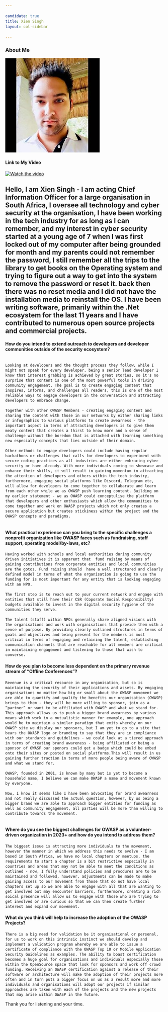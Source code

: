 ```yaml
---

candidate: true
title: Xien Singh
layout: col-sidebar

---
```


### About Me
![Xien Singh](/assets/images/xien_singh_photo.jpg)


#### Link to My Video
[![Watch the video](https://i.imgur.com/vKb2F1B.png)]([https://youtu.be/vt5fpE0bzSY](https://www.youtube.com/embed/rrGz6m5lAaM))

Hello, I am Xien Singh - I am acting Chief Information Officer for a large organisation in South Africa, I oversee all technology and cyber security at the organisation, I have been working in the tech industry for as long as I can remember, and my interest in cyber security started at a young age of 7 when I was first locked out of my computer after being grounded for month and my parents could not remember the password, I still remember all the trips to the library to get books on the Operating system and trying to figure out a way to get into the system to remove the password or reset it. back then there was no reset media and I did not have the installation media to reinstall the OS. I have been writing software, primarily within the .Net ecosystem for the last 11 years and I have contributed to numerous open source projects and commercial projects.
--- 

#### How do you intend to extend outreach to developers and developer communities outside of the security ecosystem?

```

Looking at developers and the thought process they follow, while I might not speak for every developer, being a senior lead developer I know that interest grabbing is achieved by great stories, so it's no surprise that content is one of the most powerful tools in driving community engagement. The goal is to create engaging content that inspires, informs, and challenges all readers, this is one of the most reliable ways to engage developers in the conversation and attracting developers to embrace change.

Together with other OWASP Members - creating engaging content and sharing the content with those in our networks by either sharing links or infographics to various platforms to create awearness - the important aspect in terms of attracting developers is to give them meaty content that creates a thirst to know more and a sense of challenge without the boredom that is attached with learning something new especially concepts that lies outside of their domain.

Other methods to engage developers could include having regular hackathons or challenges that calls for developers to experiment with secure coding practices as all industries are either embracing cyber security or have already. With more individuals coming to showcase and enhance their skills, it will result in gaining momentum in attracting the attention of developers and others within the tech industry, furthermore, engaging social platforms like Discord, Telegram etc, will allow for developers to come together to collabarate and learn from each other while we as OWASP push learning content. Building on my earlier statement - we as OWASP could conceptulise the platform that developers and other enthusiasts which allow the communities to come together and work on OWASP projects which not only creates a secure application but creates stickiness within the project and the OWASP concepts and paradigms.


```

#### What practical experience can you bring to the specific challenges a nonprofit organization like OWASP faces such as fundraising, staff support, operating model/by-laws, etc?

```
Having worked with schools and local authorities during community driven initiatives it is apparent that  fund raising by means of gaining contributions from corporate entities and local communities are the gotos. Fund raising should  have a well structured and clearly defined model in terms of what the organisation is going to use the funding for is most important for any entity that is looking engaging with an NPO.

The first step is to reach out to your current network and engage with entities that still have their CSR (Coporate Social Responsibilty) budgets available to invest in the digital security hygiene of the communities they serve.

The talent (staff) within NPOs generally share aligned visions with the organisations and work with organisations that provide them with a sense of purpose. By providing clearly outlined structures in terms of goals and objectives and being present for the members is most critical in terms of engaging and retaining the talent, establishing communication channels that are reachable for all members are critical in maintaining engagement and listening to those that wish to converse.

```

#### How do you plan to become less dependent on the primary revenue stream of “Offline Conferences”?

```
Revenue is a critical resource in any organisation, but so is maintaining the security of their applications and assets. By engaging organisations no matter how big or small about the OWASP movement we are able to quantify and qualify the benefits our organisation (OWASP) brings to them - they will be more willing to sponsor, join as a “partner” or want to be affiliated with OWASP and what we stand for. This approach allows us to push a bigger brand awearness by various means which work in a mutualistic manner for example, one approach would be to maintain a similar paradigm that exits whereby on our OWASP site we display our sponsors, but I am yet to go to a site that bears the OWASP logo or branding to say that they are in compliance with our standards and guidelines - we could look at a tiered approach in terms of creating brand awareness - being affiliated or being a sponsor of OWASP our sponors could get a badge which could be embed onto their sites or posted on social platforms.This will result in us gaining further traction in terms of more people being aware of OWASP and what we stand for. 

OWASP, founded in 2001, is known by many but is yet to become a household name, I believe we can make OWASP a name and movement known by everyone.

Now, I know it seems like I have been advocating for brand awearness and not really discussed the actual question, however, by us being a bigger brand we are able to approach bigger entities for funding as well as community engagement, all parties will be more than willing to contribute towards the movement.


```

#### Where do you see the biggest challenges for OWASP as a volunteer-driven organization in 2023+ and how do you intend to address them?

```
The biggest issue is attracting more individuals to the movement, however the manner in which we address this needs to evolve - I am based in South Africa, we have no local chapters or meetups, the requirements to start a chapter is a bit restrictive especially in countries and areas that may not be able to meet the conditions as outlined - now, I fully understand policies and procdures are to be maintained and followed, however, adjustments can be made to make gaining access to our movement from those that do not have local chapters set up so we are able to engage with all that are wanting to get involved but may encounter barriers, furthermore, creating a rich soical presence will allow us to engage with those who are trying to get involved or are curious so that we can then create further interest and expand our movement.

```

#### What do you think will help to increase the adoption of the OWASP Projects?

```
There is a big need for validation be it organisational or personal, for us to work on this intrinsic instinct we should develop and implement a validation program whereby we are able to issue a certificate of compliance with the OWASP Top 10 or Mobile Application Security Guidelines as examples. The ability to boast certification becomes a huge goal for organisations and individuals especially those within the OpenSource space that look for sponsors and work off crowd funding. Receiving an OWASP certification against a release of their software or architecture will make the adoption of their projects more often and in turn puts a bigger focus on us as a result more and more individuals and organisations will adopt our projects if similar approaches are taken with each of the projects and the new projects that may arise within OWASP in the future.

```

Thank you for listening and your time.
